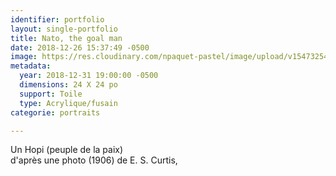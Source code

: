 ```yaml
---
identifier: portfolio
layout: single-portfolio
title: Nato, the goal man
date: 2018-12-26 15:37:49 -0500
image: https://res.cloudinary.com/npaquet-pastel/image/upload/v1547325489/49065971_2230876773848224_6118721494915743744_o.jpg
metadata:
  year: 2018-12-31 19:00:00 -0500
  dimensions: 24 X 24 po
  support: Toile
  type: Acrylique/fusain
categorie: portraits

---
```

Un Hopi (peuple de la paix)   
d'après une photo (1906) de E. S. Curtis,